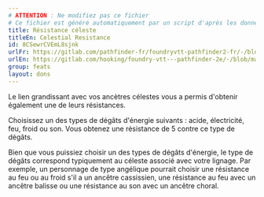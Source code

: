 ```yaml
---
# ATTENTION : Ne modifiez pas ce fichier
# Ce fichier est généré automatiquement par un script d'après les données du module Foundry VTT officiel et de sa traduction
title: Résistance céleste
titleEn: Celestial Resistance
id: 8CSewrCVEmL8sjnk
urlFr: https://gitlab.com/pathfinder-fr/foundryvtt-pathfinder2-fr/-/blob/master/data/feats/8CSewrCVEmL8sjnk.htm
urlEn: https://gitlab.com/hooking/foundry-vtt---pathfinder-2e/-/blob/master/packs/data/feats.db/celestial-resistance.json
group: feats
layout: dons
---
```

Le lien grandissant avec vos ancètres célestes vous a permis d'obtenir également une de leurs résistances.

Choisissez un des types de dégâts d'énergie suivants : acide, électricité, feu, froid ou son. Vous obtenez une résistance de 5 contre ce type de dégâts.

Bien que vous puissiez choisir un des types de dégâts d'énergie, le type de dégâts correspond typiquement au céleste associé avec votre lignage. Par exemple, un personnage de type angélique pourrait choisir une résistance au feu ou au froid s'il a un ancêtre cassissien, une résistance au feu avec un ancêtre balisse ou une résistance au son avec un ancêtre choral.



